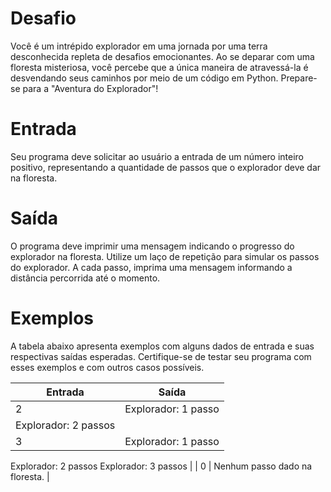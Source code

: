 # Desafio
Você é um intrépido explorador em uma jornada por uma terra desconhecida repleta de desafios emocionantes. 
Ao se deparar com uma floresta misteriosa, você percebe que a única maneira de atravessá-la é desvendando seus caminhos por meio de um código em Python. 
Prepare-se para a "Aventura do Explorador"!

# Entrada
Seu programa deve solicitar ao usuário a entrada de um número inteiro positivo, representando a quantidade de passos que o explorador deve dar na floresta.

# Saída
O programa deve imprimir uma mensagem indicando o progresso do explorador na floresta. 
Utilize um laço de repetição para simular os passos do explorador. 
A cada passo, imprima uma mensagem informando a distância percorrida até o momento.

# Exemplos
A tabela abaixo apresenta exemplos com alguns dados de entrada e suas respectivas saídas esperadas. 
Certifique-se de testar seu programa com esses exemplos e com outros casos possíveis.

| Entrada	| Saída |
| - | - |
| 2	| Explorador: 1 passo 
Explorador: 2 passos |
| 3 | Explorador: 1 passo 
Explorador: 2 passos 
Explorador: 3 passos |
| 0 | Nenhum passo dado na floresta. |
